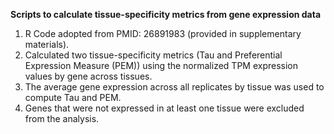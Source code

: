 

<b>Scripts to calculate tissue-specificity metrics from gene expression data</b>
<ol type="1">
  <li>R Code adopted from PMID: 26891983 (provided in supplementary materials).</li>
  <li>Calculated two tissue-specificity metrics (Tau and Preferential Expression Measure (PEM)) using the normalized TPM expression values by gene across tissues.</li>
  <li>The average gene expression across all replicates by tissue was used to compute Tau and PEM.</li>
  <li>Genes that were not expressed in at least one tissue were excluded from the analysis.</li>
</ol>

